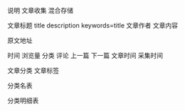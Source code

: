 说明 文章收集 混合存储

文章标题 title
description
keywords=title
文章作者
文章内容


原文地址

时间
浏览量
分类
评论
上一篇 下一篇
文章时间
采集时间

文章分类
文章标签

分类名表

分类明细表


